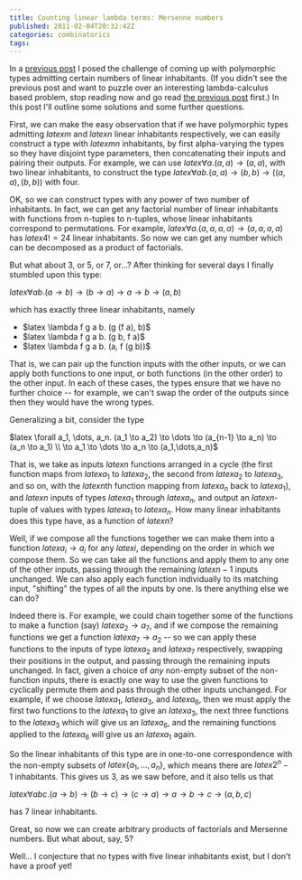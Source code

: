 ```yaml
---
title: Counting linear lambda terms: Mersenne numbers
published: 2011-02-04T20:32:42Z
categories: combinatorics
tags: 
---
```


In a <a href="http://byorgey.wordpress.com/2011/01/26/counting-linear-lambda-terms/">previous post</a> I posed the challenge of coming up with polymorphic types admitting certain numbers of linear inhabitants.  (If you didn't see the previous post and want to puzzle over an interesting lambda-calculus based problem, stop reading now and go read <a href="http://byorgey.wordpress.com/2011/01/26/counting-linear-lambda-terms/">the previous post</a> first.)  In this post I'll outline some solutions and some further questions.

First, we can make the easy observation that if we have polymorphic types admitting $latex m$ and $latex n$ linear inhabitants respectively, we can easily construct a type with $latex mn$ inhabitants, by first alpha-varying the types so they have disjoint type parameters, then concatenating their inputs and pairing their outputs.  For example, we can use $latex \forall a. (a,a) \to (a,a)$, with two linear inhabitants, to construct the type $latex \forall a b. (a,a) \to (b,b) \to ((a,a),(b,b))$ with four.

OK, so we can construct types with any power of two number of inhabitants.  In fact, we can get any factorial number of linear inhabitants with functions from n-tuples to n-tuples, whose linear inhabitants correspond to permutations.  For example, $latex \forall a. (a,a,a,a) \to (a,a,a,a)$ has $latex 4! = 24$ linear inhabitants.  So now we can get any number which can be decomposed as a product of factorials.

But what about 3, or 5, or 7, or...?  After thinking for several days I finally stumbled upon this type:

$latex \forall a b. (a \to b) \to (b \to a) \to a \to b \to (a,b)$

which has exactly three linear inhabitants, namely
<ul>
	<li>$latex \lambda f g a b. (g (f a), b)$</li>
	<li>$latex \lambda f g a b. (g b, f a)$</li>
	<li>$latex \lambda f g a b. (a, f (g b))$</li>
</ul>

That is, we can pair up the function inputs with the other inputs, or we can apply both functions to one input, or both functions (in the other order) to the other input.  In each of these cases, the types ensure that we have no further choice -- for example, we can't swap the order of the outputs since then they would have the wrong types.

Generalizing a bit, consider the type

$latex \forall a_1, \dots, a_n. (a_1 \to a_2) \to \dots \to (a_{n-1} \to a_n) \to (a_n \to a_1) \\ \to a_1 \to \dots \to a_n \to (a_1,\dots,a_n)$

That is, we take as inputs $latex n$ functions arranged in a cycle (the first function maps from $latex a_1$ to $latex a_2$, the second from $latex a_2$ to $latex a_3$, and so on, with the $latex n$th function mapping from $latex a_n$ back to $latex a_1$), and $latex n$ inputs of types $latex a_1$ through $latex a_n$, and output an $latex n$-tuple of values with types $latex a_1$ to $latex a_n$.  How many linear inhabitants does this type have, as a function of $latex n$?

Well, if we compose all the functions together we can make them into a function $latex a_i \to a_i$ for any $latex i$, depending on the order in which we compose them.  So we can take all the functions and apply them to any one of the other inputs, passing through the remaining $latex n-1$ inputs unchanged.  We can also apply each function individually to its matching input, "shifting" the types of all the inputs by one.  Is there anything else we can do?

Indeed there is.  For example, we could chain together some of the functions to make a function (say) $latex a_2 \to a_7$, and if we compose the remaining functions we get a function $latex a_7 \to a_2$ -- so we can apply these functions to the inputs of type $latex a_2$ and $latex a_7$ respectively, swapping their positions in the output, and passing through the remaining inputs unchanged.  In fact, given a choice of <i>any</i> non-empty subset of the non-function inputs, there is exactly one way to use the given functions to cyclically permute them and pass through the other inputs unchanged.  For example, if we choose $latex a_1$, $latex a_3$, and $latex a_6$, then we must apply the first two functions to the $latex a_1$ to give an $latex a_3$, the next three functions to the $latex a_3$ which will give us an $latex a_6$, and the remaining functions applied to the $latex a_6$ will give us an $latex a_1$ again.

So the linear inhabitants of this type are in one-to-one correspondence with the non-empty subsets of $latex \{a_1, \dots, a_n\}$, which means there are $latex 2^n - 1$ inhabitants.  This gives us 3, as we saw before, and it also tells us that

$latex \forall a b c. (a \to b) \to (b \to c) \to (c \to a) \to a \to b \to c \to (a,b,c)$

has 7 linear inhabitants.

Great, so now we can create arbitrary products of factorials and Mersenne numbers.  But what about, say, 5?

Well... I conjecture that no types with five linear inhabitants exist, but I don't have a proof yet!

